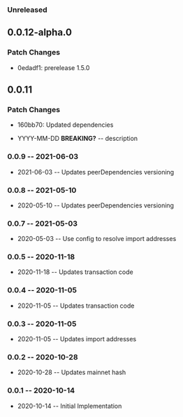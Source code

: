 ### Unreleased

## 0.0.12-alpha.0

### Patch Changes

- 0edadf1: prerelease 1.5.0

## 0.0.11

### Patch Changes

- 160bb70: Updated dependencies

- YYYY-MM-DD **BREAKING?** -- description

### 0.0.9 -- 2021-06-03

- 2021-06-03 -- Updates peerDependencies versioning

### 0.0.8 -- 2021-05-10

- 2020-05-10 -- Updates peerDependencies versioning

### 0.0.7 -- 2021-05-03

- 2020-05-03 -- Use config to resolve import addresses

### 0.0.5 -- 2020-11-18

- 2020-11-18 -- Updates transaction code

### 0.0.4 -- 2020-11-05

- 2020-11-05 -- Updates transaction code

### 0.0.3 -- 2020-11-05

- 2020-11-05 -- Updates import addresses

### 0.0.2 -- 2020-10-28

- 2020-10-28 -- Updates mainnet hash

### 0.0.1 -- 2020-10-14

- 2020-10-14 -- Initial Implementation
